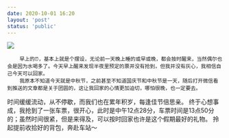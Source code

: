 ```yaml
---
date: 2020-10-01 16:20
layout: 'post'
status: 'public'
---
```

![](https://cdn.pixabay.com/photo/2016/03/09/09/37/road-1245901_1280.jpg)

        早上的⏰，基本上就是个摆设，无论前一天晚上睡的或早或晚，都会按时醒来，当然偶尔也会是因为水喝多了。今天早上醒来发现半夜里预定的票并没有抢到，但我并没有灰心，我相信自己今天可以回家。
        我原本不知道今天就是中秋节，之前甚至不知道国庆节和中秋节是一天，随后打开微信看到推送的文章都是关于团圆的，这让我回家的心情更加迫切，哪怕很晚，也一定要去。
时间缓缓流动，从不停歇，而我们也在累年积岁，每逢佳节倍思亲。
        终于心想事成，我抢到了一张车票，很开心，此时是中午12点28分，车票时间是13点50分的；虽然时间很紧，但是来得及，可以按时回家也许是这个假期最好的礼物。
        拎起提前收拾好的背包，奔赴车站～


